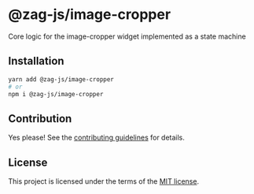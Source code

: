 # @zag-js/image-cropper

Core logic for the image-cropper widget implemented as a state machine

## Installation

```sh
yarn add @zag-js/image-cropper
# or
npm i @zag-js/image-cropper
```

## Contribution

Yes please! See the [contributing guidelines](https://github.com/chakra-ui/zag/blob/main/CONTRIBUTING.md) for details.

## License

This project is licensed under the terms of the [MIT license](https://github.com/chakra-ui/zag/blob/main/LICENSE).
